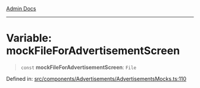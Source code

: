 [Admin Docs](/)

---

# Variable: mockFileForAdvertisementScreen

> `const` **mockFileForAdvertisementScreen**: `File`

Defined in: [src/components/Advertisements/AdvertisementsMocks.ts:110](https://github.com/PalisadoesFoundation/talawa-admin/blob/main/src/components/Advertisements/AdvertisementsMocks.ts#L110)
